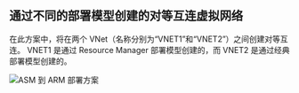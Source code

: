 ## <a name="a-namex-modelapeering-virtual-networks-created-through-different-deployment-models"></a><a name="x-model"></a>通过不同的部署模型创建的对等互连虚拟网络
在此方案中，将在两个 VNet（名称分别为“VNET1”和“VNET2”）之间创建对等互连。 VNET1 是通过 Resource Manager 部署模型创建的，而 VNET2 是通过经典部署模型创建的。

> 
![ASM 到 ARM 部署方案](./media/virtual-networks-create-vnetpeering-scenario-asmtoarm-include/figure01.PNG)



<!--HONumber=Feb17_HO1-->


